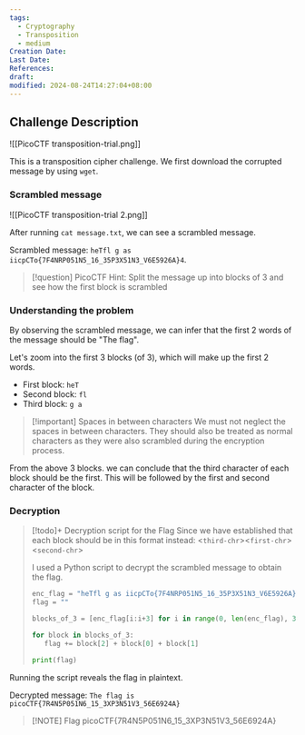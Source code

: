 ```yaml
---
tags:
  - Cryptography
  - Transposition
  - medium
Creation Date: 
Last Date: 
References: 
draft: 
modified: 2024-08-24T14:27:04+08:00
---
```

## Challenge Description

![[PicoCTF transposition-trial.png]]

This is a transposition cipher challenge. We first download the corrupted message by using `wget`. 

### Scrambled message
![[PicoCTF transposition-trial 2.png]]

After running `cat message.txt`, we can see a scrambled message. 

Scrambled message: `heTfl g as iicpCTo{7F4NRP051N5_16_35P3X51N3_V6E5926A}4`.

>[!question] PicoCTF Hint: Split the message up into blocks of 3 and see how the first block is scrambled

### Understanding the problem
By observing the scrambled message, we can infer that the first 2 words of the message should be "The flag".

Let's zoom into the first 3 blocks (of 3), which will make up the first 2 words.
-  First block: `heT`
-  Second block: `fl `
-  Third block: `g a`
>[!important] Spaces in between characters
>We must not neglect the spaces in between characters. They should also be treated as normal characters as they were also scrambled during the encryption process.

From the above 3 blocks. we can conclude that the third character of each block should be the first. This will be followed by the first and second character of the block.

### Decryption
>[!todo]+ Decryption script for the Flag
>Since we have established that each block should be in this format instead: 
><`third-chr`><`first-chr`><`second-chr`>
>
>I used a Python script to decrypt the scrambled message to obtain the flag.
>```python
>enc_flag = "heTfl g as iicpCTo{7F4NRP051N5_16_35P3X51N3_V6E5926A}4"
>flag = ""
>
>blocks_of_3 = [enc_flag[i:i+3] for i in range(0, len(enc_flag), 3)]
>
>for block in blocks_of_3:
>    flag += block[2] + block[0] + block[1]
>
>print(flag)
>```

Running the script reveals the flag in plaintext.

Decrypted message: `The flag is picoCTF{7R4N5P051N6_15_3XP3N51V3_56E6924A}`

>[!NOTE] Flag
>picoCTF{7R4N5P051N6_15_3XP3N51V3_56E6924A}
